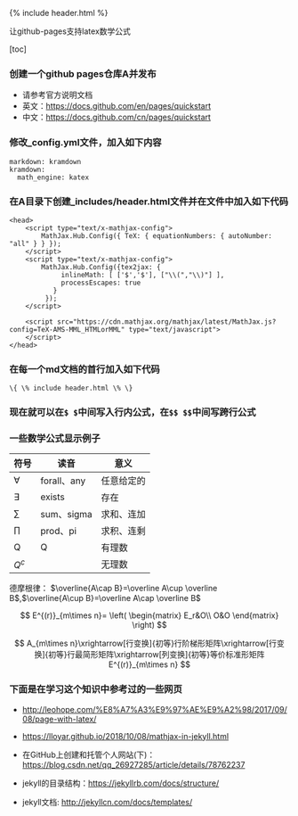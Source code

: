 {% include header.html %}

让github-pages支持latex数学公式

[toc]

### 创建一个github pages仓库A并发布
+ 请参考官方说明文档
+ 英文：https://docs.github.com/en/pages/quickstart
+ 中文：https://docs.github.com/cn/pages/quickstart

### 修改_config.yml文件，加入如下内容
```
markdown: kramdown
kramdown:
  math_engine: katex
```

### 在A目录下创建_includes/header.html文件并在文件中加入如下代码
```
<head>
	<script type="text/x-mathjax-config"> 
   		MathJax.Hub.Config({ TeX: { equationNumbers: { autoNumber: "all" } } }); 
   	</script>
    <script type="text/x-mathjax-config">
    	MathJax.Hub.Config({tex2jax: {
             inlineMath: [ ['$','$'], ["\\(","\\)"] ],
             processEscapes: true
           }
         });
    </script>
    
    <script src="https://cdn.mathjax.org/mathjax/latest/MathJax.js?config=TeX-AMS-MML_HTMLorMML" type="text/javascript">
    </script>
</head>
```
### 在每一个md文档的首行加入如下代码
```
\{ \% include header.html \% \}
```

### 现在就可以在`$ $`中间写入行内公式，在`$$ $$`中间写跨行公式

### 一些数学公式显示例子

符号|读音|意义
|---|---|---|
$\forall$|forall、any|任意给定的
$\exists$|exists|存在
$\sum$|sum、sigma|求和、连加
$\prod$|prod、pi|求积、连剩
Q|Q|有理数
$Q^c$||无理数

德摩根律： $\overline{A\cap B}=\overline A\cup \overline B$,$\overline{A\cup B}=\overline A\cap \overline B$

$$
E^{(r)}_{m\times n}=
\left(
\begin{matrix}
E_r&O\\
O&O
\end{matrix}
\right)
$$

$$
A_{m\times n}\xrightarrow[行变换]{初等}行阶梯形矩阵\xrightarrow[行变换]{初等}行最简形矩阵\xrightarrow[列变换]{初等}等价标准形矩阵E^{(r)}_{m\times n}
$$


### 下面是在学习这个知识中参考过的一些网页

+ http://leohope.com/%E8%A7%A3%E9%97%AE%E9%A2%98/2017/09/08/page-with-latex/

+ https://lloyar.github.io/2018/10/08/mathjax-in-jekyll.html

+ 在GitHub上创建和托管个人网站(下)：https://blog.csdn.net/qq_26927285/article/details/78762237


+ jekyll的目录结构：https://jekyllrb.com/docs/structure/


+ jekyll文档:
http://jekyllcn.com/docs/templates/
